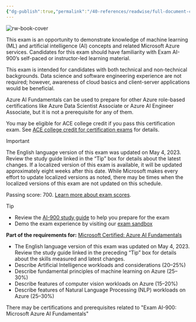```yaml
---
{"dg-publish":true,"permalink":"/40-references/readwise/full-document-contents/exam-ai-900-microsoft-azure-ai-fundamentals-certifications/","tags":["rw/articles"]}
---
```


![rw-book-cover](https://learn.microsoft.com/en-us/media/logos/logo-ms-social.png)

This exam is an opportunity to demonstrate knowledge of machine learning (ML) and artificial intelligence (AI) concepts and related Microsoft Azure services. Candidates for this exam should have familiarity with Exam AI-900’s self-paced or instructor-led learning material.

This exam is intended for candidates with both technical and non-technical backgrounds. Data science and software engineering experience are not required; however, awareness of cloud basics and client-server applications would be beneficial.

Azure AI Fundamentals can be used to prepare for other Azure role-based certifications like Azure Data Scientist Associate or Azure AI Engineer Associate, but it is not a prerequisite for any of them.

You may be eligible for ACE college credit if you pass this certification exam. See [ACE college credit for certification exams](https://learn.microsoft.com/en-us/certifications/ace-credit-for-certification-exams) for details.

Important

The English language version of this exam was updated on May 4, 2023. Review the study guide linked in the “Tip” box for details about the latest changes. If a localized version of this exam is available, it will be updated approximately eight weeks after this date. While Microsoft makes every effort to update localized versions as noted, there may be times when the localized versions of this exam are not updated on this schedule.

Passing score: 700. [Learn more about exam scores](https://learn.microsoft.com/en-us/certifications/exam-scoring-reports#scores-needed-to-pass-exams).

Tip

* Review the [AI-900 study guide](https://aka.ms/AI900-StudyGuide) to help you prepare for the exam
* Demo the exam experience by visiting our [exam sandbox](https://go.microsoft.com/fwlink/?linkid=2226877)

**Part of the requirements for:** [Microsoft Certified: Azure AI Fundamentals](https://learn.microsoft.com/en-us/certifications/azure-ai-fundamentals/) 

* The English language version of this exam was updated on May 4, 2023. Review the study guide linked in the preceding “Tip” box for details about the skills measured and latest changes.
* Describe Artificial Intelligence workloads and considerations (20–25%)
* Describe fundamental principles of machine learning on Azure (25–30%)
* Describe features of computer vision workloads on Azure (15–20%)
* Describe features of Natural Language Processing (NLP) workloads on Azure (25–30%)

There may be certifications and prerequisites related to "Exam AI-900: Microsoft Azure AI Fundamentals"
